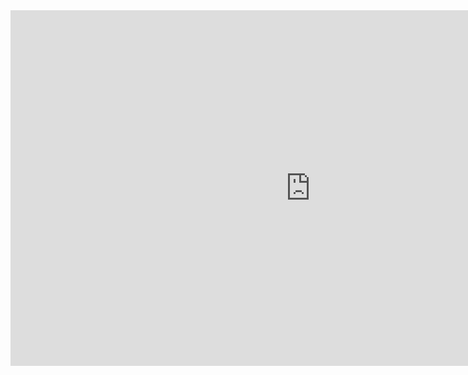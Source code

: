 <iframe src="https://docs.google.com/presentation/d/e/2PACX-1vTgcxQbrMTwfroMzDFWVlDYWOr0QFpmaQdCIfh4LwckFrVcCOAKsS0xsBdfHGQDUusnQErgy5O6IUyz/embed?start=false&loop=false&delayms=3000" frameborder="0" width="960" height="569" allowfullscreen="true" mozallowfullscreen="true" webkitallowfullscreen="true"></iframe>